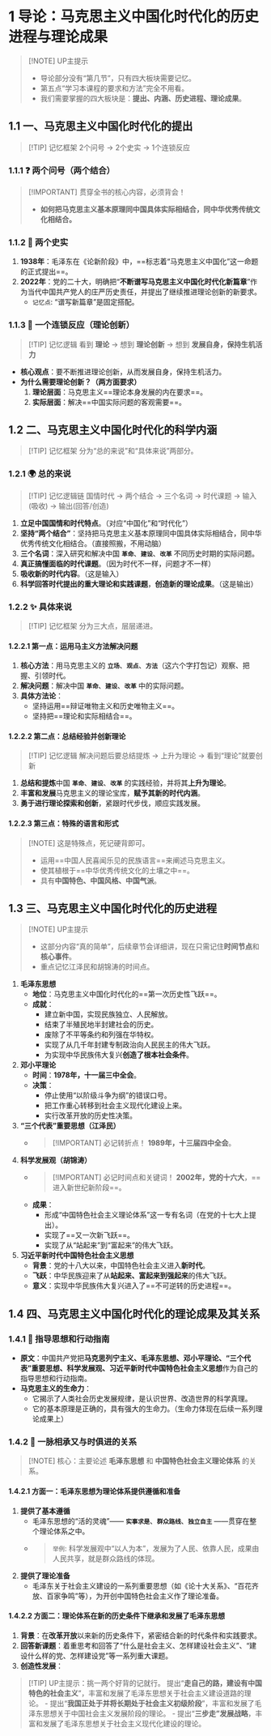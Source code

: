
# 1 导论：马克思主义中国化时代化的历史进程与理论成果
> [!NOTE] UP主提示
> - 导论部分没有“第几节”，只有四大板块需要记忆。
> - 第五点“学习本课程的要求和方法”完全不用看。
> - 我们需要掌握的四大板块是：**提出、内涵、历史进程、理论成果**。
## 1.1 一、马克思主义中国化时代化的提出
> [!TIP] 记忆框架
> 2个问号 → 2个史实 → 1个连锁反应
### 1.1.1 ❓ 两个问号（两个结合）
> [!IMPORTANT] 贯穿全书的核心内容，必须背会！
> - **如何把马克思主义基本原理同中国具体实际相结合，同中华优秀传统文化相结合。**
### 1.1.2 📜 两个史实
1.  **1938年**：毛泽东在《论新阶段》中，==标志着“马克思主义中国化”这一命题的正式提出==。
2.  **2022年**：党的二十大，明确把“**不断谱写马克思主义中国化时代化新篇章**”作为当代中国共产党人的庄严历史责任，并提出了继续推进理论创新的新要求。
    - `记忆点`: “谱写新篇章”是固定搭配。
### 1.1.3 🔄 一个连锁反应（理论创新）
> [!TIP] 记忆逻辑
> 看到 **理论** → 想到 **理论创新** → 想到 **发展自身，保持生机活力**
- **核心观点**：要不断推进理论创新，从而发展自身，保持生机活力。
- **为什么需要理论创新？（两方面要求）**
    1.  **理论层面**：马克思主义==理论本身发展的内在要求==。
    2.  **实际层面**：解决==中国实际问题的客观需要==。
## 1.2 二、马克思主义中国化时代化的科学内涵
> [!TIP] 记忆框架
> 分为“总的来说”和“具体来说”两部分。
### 1.2.1 🌍 总的来说
> [!TIP] 记忆逻辑链
> 国情时代 → 两个结合 → 三个名词 → 时代课题 → 输入(吸收) → 输出(回答/创造)
1.  **立足中国国情和时代特点**。（对应“中国化”和“时代化”）
2.  **坚持“两个结合”**：坚持把马克思主义基本原理同中国具体实际相结合，同中华优秀传统文化相结合。（直接照搬，不用动脑）
3.  **三个名词**：深入研究和解决中国 **`革命`**、**`建设`**、**`改革`** 不同历史时期的实际问题。
4.  **真正搞懂面临的时代课题**。（因为时代不一样，问题才不一样）
5.  **吸收新的时代内容**。（这是输入）
6.  **科学回答时代提出的重大理论和实践课题**，**创造新的理论成果**。（这是输出）
### 1.2.2 ✨ 具体来说
> [!TIP] 记忆框架
> 分为三大点，层层递进。
#### 1.2.2.1 第一点：运用马主义方法解决问题
1.  **核心方法**：用马克思主义的 **`立场`**、**`观点`**、**`方法`**（这六个字打包记）观察、把握、引领时代。
2.  **解决问题**：解决中国 **`革命`**、**`建设`**、**`改革`** 中的实际问题。
3.  **具体方法论**：
    - 坚持运用==辩证唯物主义和历史唯物主义==。
    - 坚持把==理论和实际相结合==。
#### 1.2.2.2 第二点：总结经验并创新理论
> [!TIP] 记忆逻辑
> 解决问题后要总结提炼 → 上升为理论 → 看到“理论”就要创新
1.  **总结和提炼**中国 **`革命`**、**`建设`**、**`改革`** 的实践经验，并将其**上升为理论**。
2.  **丰富和发展**马克思主义的理论宝库，**赋予其新的时代内涵**。
3.  **勇于进行理论探索和创新**，紧跟时代步伐，顺应实践发展。
#### 1.2.2.3 第三点：特殊的语言和形式
> [!NOTE] 这是特殊点，死记硬背即可。
> - 运用==中国人民喜闻乐见的民族语言==来阐述马克思主义。
> - 使其植根于==中华优秀传统文化的土壤之中==。
> - 具有**中国特色、中国风格、中国气派**。
## 1.3 三、马克思主义中国化时代化的历史进程
> [!NOTE] UP主提示
> - 这部分内容“真的简单”，后续章节会详细讲，现在只需记住**时间节点**和**核心事件**。
> - 重点记忆江泽民和胡锦涛的时间点。
1.  **毛泽东思想**
    - **地位**：马克思主义中国化时代化的==第一次历史性飞跃==。
    - **成就**：
        - 建立新中国，实现民族独立、人民解放。
        - 结束了半殖民地半封建社会的历史。
        - 废除了不平等条约和列强在华特权。
        - 实现了从几千年封建专制政治向人民民主的伟大飞跃。
        - 为实现中华民族伟大复兴**创造了根本社会条件**。
2.  **邓小平理论**
    - **时间**：**1978年，十一届三中全会**。
    - **决策**：
        - 停止使用“以阶级斗争为纲”的错误口号。
        - 把工作重心转移到社会主义现代化建设上来。
        - 实行改革开放的历史性决策。
3.  **“三个代表”重要思想（江泽民）**
    - > [!IMPORTANT] 必记转折点！
      > **1989年，十三届四中全会**。
4.  **科学发展观（胡锦涛）**
    - > [!IMPORTANT] 必记时间点和关键词！
      > **2002年，党的十六大**，==进入新世纪新阶段==。
    - **成果**：
        - 形成“中国特色社会主义理论体系”这一专有名词（在党的十七大上提出）。
        - 实现了==又一次新飞跃==。
        - 实现了从“站起来”到“富起来”的伟大飞跃。
5.  **习近平新时代中国特色社会主义思想**
    - **背景**：党的十八大以来，中国特色社会主义进入**新时代**。
    - **飞跃**：中华民族迎来了从**站起来、富起来到强起来**的伟大飞跃。
    - **意义**：实现中华民族伟大复兴进入了==不可逆转的历史进程==。
## 1.4 四、马克思主义中国化时代化的理论成果及其关系
### 1.4.1 🚩 指导思想和行动指南
- **原文**：中国共产党把**马克思列宁主义、毛泽东思想、邓小平理论、“三个代表”重要思想、科学发展观、习近平新时代中国特色社会主义思想**作为自己的指导思想和行动指南。
- **马克思主义的生命力**：
    - 它揭示了人类社会历史发展规律，是认识世界、改造世界的科学真理。
    - 它的基本原理是正确的，具有强大的生命力。（生命力体现在后续一系列理论成果上）
### 1.4.2 🤝 一脉相承又与时俱进的关系
> [!NOTE] 核心：主要论述 **毛泽东思想** 和 **中国特色社会主义理论体系** 的关系。
#### 1.4.2.1 方面一：毛泽东思想为理论体系提供遵循和准备
1.  **提供了基本遵循**
    - 毛泽东思想的“活的灵魂”—— **`实事求是`**、**`群众路线`**、**`独立自主`** ——贯穿在整个理论体系之中。
    - > `举例`: 科学发展观中“以人为本”，发展为了人民、依靠人民，成果由人民共享，就是群众路线的体现。
2.  **提供了理论准备**
    - 毛泽东关于社会主义建设的一系列重要思想（如《论十大关系》、“百花齐放、百家争鸣”等），为开创中国特色社会主义作了理论准备。
#### 1.4.2.2 方面二：理论体系在新的历史条件下继承和发展了毛泽东思想
1.  **背景**：在**改革开放**以来新的历史条件下，紧密结合新的时代条件和实践要求。
2.  **回答新课题**：着重思考和回答了“什么是社会主义、怎样建设社会主义”、“建设什么样的党、怎样建设党”等一系列重大课题。
3.  **创造性发展**：
> [!TIP] UP主提示：挑一两个好背的记就行。
提出“**走自己的路，建设有中国特色的社会主义**”，丰富和发展了毛泽东思想关于社会主义建设道路的理论。
    - 提出“**我国正处于并将长期处于社会主义初级阶段**”，丰富和发展了毛泽东思想关于中国社会主义发展阶段的理论。
    - 提出“**三步走”发展战略**，丰富和发展了毛泽东思想关于社会主义现代化建设的理论。